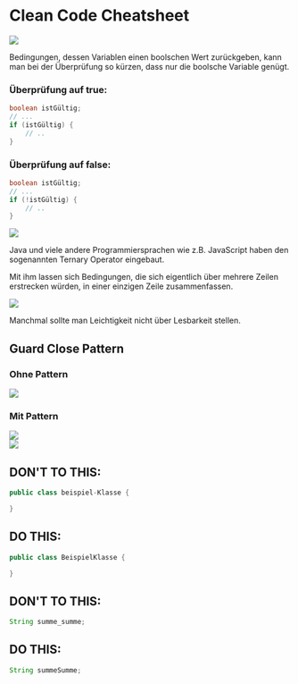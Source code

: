 # Clean Code Cheatsheet

<img src="./img/boolean_meme.jpg" />

Bedingungen, dessen Variablen einen boolschen Wert zurückgeben, kann man bei der Überprüfung so kürzen, dass nur die boolsche Variable genügt.

### Überprüfung auf true: 
```java
boolean istGültig;
// ...
if (istGültig) {
    // ..
}
```

### Überprüfung auf false: 
```java
boolean istGültig;
// ...
if (!istGültig) {
    // ..
}
```

<img src="./img/ternary_operator.png" />

Java und viele andere Programmiersprachen wie z.B. JavaScript haben den sogenannten Ternary Operator eingebaut.

Mit ihm lassen sich Bedingungen, die sich eigentlich über mehrere Zeilen erstrecken würden, in einer einzigen Zeile zusammenfassen.

<img src="./img/nested_if.webp" />

Manchmal sollte man Leichtigkeit nicht über Lesbarkeit stellen.

## Guard Close Pattern

### Ohne Pattern
<img src="./img/nested.png" />

### Mit Pattern
<img src="./img/clean.png" />

<br />
<img src="./img/consistent_variable_naming.png" />

## DON'T TO THIS:
```java
public class beispiel-Klasse {

}
```
## DO THIS:
```java
public class BeispielKlasse {

}
```

## DON'T TO THIS:
```java
String summe_summe;
```
## DO THIS:
```java
String summeSumme;
```